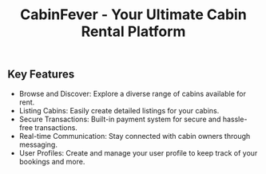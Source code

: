 <!DOCTYPE html>
<html lang="en">
<head>
  
</head>
<body>
    <header>
        <h1>CabinFever - Your Ultimate Cabin Rental Platform</h1>
    </header>
    <div class="container">
        <h2>Key Features</h2>
        <ul>
            <li>Browse and Discover: Explore a diverse range of cabins available for rent.</li>
            <li>Listing Cabins: Easily create detailed listings for your cabins.</li>
            <li>Secure Transactions: Built-in payment system for secure and hassle-free transactions.</li>
            <li>Real-time Communication: Stay connected with cabin owners through messaging.</li>
            <li>User Profiles: Create and manage your user profile to keep track of your bookings and more.</li>
        </ul>

    
